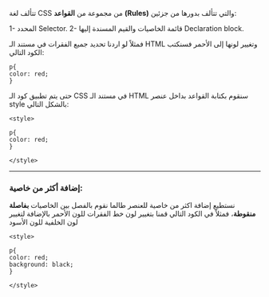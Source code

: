 تتألف لغة CSS من مجموعة من **القواعد** **(Rules)** والتي تتألف بدورها من جزئين:

1- المحدد Selector.
2- قائمة الخاصيات والقيم المسندة إليها Declaration block.

فمثلاً لو اردنا تحديد جميع الفقرات في مستند الـ HTML وتغيير لونها إلى الأحمر فسنكتب الكود التالي:

```
p{
color: red;
}
```

حتى يتم تطبيق كود الـ CSS في مستند الـ HTML سنقوم بكتابة القواعد بداخل عنصر style بالشكل التالي:

```
<style>

p{
color: red;
}

</style>
```

---

### إضافة أكثر من خاصية:
نستطيع إضافة اكثر من خاصية للعنصر طالما نقوم بالفصل بين الخاصيات **بفاصلة منقوطة**، فمثلاً في الكود التالي قمنا بتغيير لون خط الفقرات للون الأحمر بالإضافة لتغيير لون الخلفية للون الأسود
```
<style>

p{
color: red;
background: black;
}

</style>
```